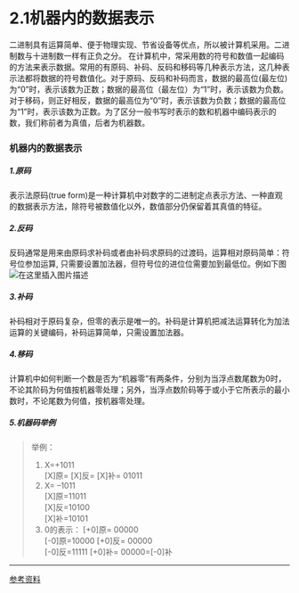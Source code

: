 # 2.1机器内的数据表示


二进制具有运算简单、便于物理实现、节省设备等优点，所以被计算机采用。二进制数与十进制数一样有正负之分。
在计算机中，常采用数的符号和数值一起编码的方法来表示数据。常用的有原码、补码、反码和移码等几种表示方法，这几种表示法都将数据的符号数值化。对于原码、反码和补码而言，数据的最高位(最左位)为“0”时，表示该数为正数；数据的最高位（最左位）为“1”时，表示该数为负数。对于移码，则正好相反，数据的最高位为“0”时，表示该数为负数；数据的最高位为“1”时，表示该数为正数。为了区分一般书写时表示的数和机器中编码表示的数，我们称前者为真值，后者为机器数。

### 机器内的数据表示
##### 1.原码

表示法原码(true form)是一种计算机中对数字的二进制定点表示方法、一种直观的数据表示方法，除符号被数值化以外，数值部分仍保留着其真值的特征。
##### 2.反码
反码通常是用来由原码求补码或者由补码求原码的过渡码，运算相对原码简单：符号位参加运算, 只需要设置加法器，但符号位的进位位需要加到最低位。例如下图
![在这里插入图片描述](https://img-blog.csdnimg.cn/20200405165449662.jpg?x-oss-process=image/watermark,type_ZmFuZ3poZW5naGVpdGk,shadow_10,text_aHR0cHM6Ly9ibG9nLmNzZG4ubmV0L09sZEh1YW5nQw==,size_16,color_FFFFFF,t_70)

##### 3.补码
补码相对于原码复杂，但零的表示是唯一的。补码是计算机把减法运算转化为加法运算的关键编码，补码运算简单，只需设置加法器。
##### 4.移码
计算机中如何判断一个数是否为“机器零”有两条件，分别为当浮点数尾数为0时，不论其阶码为何值按机器零处理；另外，当浮点数阶码等于或小于它所表示的最小数时，不论尾数为何值，按机器零处理。
##### 5.机器码举例
>举例：
>1) X=+1011     
>[X]原= [X]反= [X]补= 01011
>2)  X= –1011    
>[X]原=11011     
>[X]反=10100    
>[X]补=10101
>3) 0的表示：
>[+0]原= 00000            
>[-0]原=10000 
>[+0]反= 00000            
>[-0]反=11111
>[+0]补= 00000=[-0]补

------

[^undefined]:

[参考资料](http://www.icourse163.org/learn/HUST-1003159001?tid=1206076221#/learn/announce)



